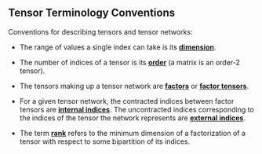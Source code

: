 ## Tensor Terminology Conventions

Conventions for describing tensors and tensor networks:

- The range of values a single index can take is its <b><u>dimension</u></b>.

- The number of indices of a tensor is its <b><u>order</u></b> (a matrix is an order-2 tensor).

- The tensors making up a tensor network are <b><u>factors</u></b> or <b><u>factor tensors</u></b>.

- For a given tensor network, the contracted indices between factor tensors
  are <b><u>internal indices</u></b>. The uncontracted indices corresponding to the indices
  of the tensor the network represents are <b><u>external indices</u></b>.

- The term <b><u>rank</u></b> refers to the minimum dimension of a factorization of a tensor
  with respect to some bipartition of its indices. 
